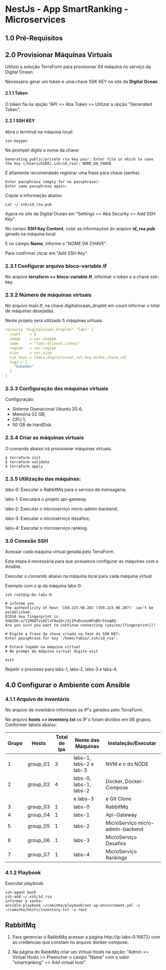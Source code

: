  # NestJs - App SmartRanking - Microservices


## 1.0 Pré-Requisitos


## 2.0 Provisionar Máquinas Virtuais

Utilizei a solução TerraForm para provisionar 04 máquina no serviço da Digital Ocean.

Necessário gerar um token e uma chave SSK KEY no site da **Digital Ocean**.


#### 2.1.1 Token

O token fia na opção "API >> Aba Token >> Utilizar a opção "Generated Token".

#### 2.2.1 SSH KEY

Abra o terminal na máquina local:

```
ssh-keygen
```

No prompet digite o nome da chave:

```
Generating public/private rsa key pair. Enter file in which to save the key (/Users/USER/.ssh/id_rsa): NOME_DA_CHAVE
```

É altamente recomendado registrar uma frase para chave (senha).

```
Enter passphrase (empty for no passphrase):
Enter same passphrase again:
```

Copiar a informação abaixo:

```
cat ~/.ssh/id_rsa.pub
```

Agora no site da Digital Ocean em "Settings >> Aba Security >> Add SSH Key".

No campo **SSH Key Content**, colar as informações do arquivo **id_rsa.pub** gerado na máquina local.

E no campo **Name**, informe o "NOME DA CHAVE".

Para confirmar clicar em "Add SSH Key".


### 2.3.1 Configurar arquivo bloco-variable.tf

No arquivo **terraform >> bloco-variable.tf**, informar o token e a chave ssh-key.

### 2.3.2 Número de máquinas virtuais

No arquivo main.tf, na chave digitialocean_droplet em count informar o total de máquinas desejadas.

Neste projeto será utilizado 5 máquinas virtuais.

``` yaml
resource "digitalocean_droplet" "labs" {
  count    = 5
  image    = var.imagem
  name     = "labs-${count.index}"
  region   = var.regiao
  size     = var.size
  ssh_keys = [data.digitalocean_ssh_key.minha_chave.id]
  tags = [
    "kubedev"
  ]
}
```

### 2.3.3 Configuração das máquinas virtuais

Configuração:

- Sistema Operacional Ubuntu 20.4;
- Memória 02 GB;
- CPU 1;
- 50 GB de HardDisk.


### 2.3.4 Criar as máquinas virtuais

O comando abaixo irá provisionar máquinas virtuais.

```
$ terraform init
$ terraform validate
$ terraform apply
```

### 2.3.5 Utilização das máquinas:

labs-0: Executar o RabbitMq para o serviço de mensageria;

labs-1: Executará o projeto api-gateway.

labs-2: Executar o microserviço micro-admin-backend;

labs-3: Executar o microserviço desafios;

labs-4: Executar o microserviço ranking.


### 3.0 Conexão SSH

Acessar cada máquina virtual gerada pelo TerraForm.

Esta etapa é necessária para que possamos configurar as máquinas com o Ansible.

Executar o comando abaixo na máquina local para cada máquina virtual

Exemplo com o ip da máquina labs-0:

```
ssh root@ip-Do-labs-0

# informe yes
The authenticity of host '159.223.98.207 (159.223.98.207)' can't be established.
ECDSA key fingerprint is SHA256:a/I1Mb0Tvs9ZlvF4w1Or/XjIPvDxsmzWFoBbr5toq0Q.
Are you sure you want to continue connecting (yes/no/[fingerprint])?

# Digite a frase da chave criada na fase do SSH KEY:
Enter passphrase for key '/home/fabio/.ssh/id_rsa':

# Estará logado na máquina virtual
# No prompt da máquina virtual digite exit

exit
```
Repetir o processo para labs-1, labs-2, labs-3 e labs-4.


## 4.0 Configurar o Ambiente com Ansible

### 4.1.1 Arquivo de inventário

No arquivo de inventário informaos os IP's gerados pelo TerraForm.

No arquivo **hosts >> inventory.txt** os IP´s foram dividios em 06 grupos. Conformer tabela abaixo:


| Grupo | Hosts     | Total de Ips | Nome das Máquinas      | Instalação/Executar              | 
|-------|-----------|--------------|------------------------|----------------------------------|
|   1   | group_01  |      3       | labs-1, labs-2 e lab-3 | NVM e o do NODE                  |  
|   2   | group_02  |      4       | labs-0, labs-1, labs-2 | Docker, Docker-Compose           |
|       |           |              | e labs-3               | e Git Clone                      |
|   3   | group_03  |      1       | labs-0                 | RabbitMq                         |  
|   4   | group_04  |      1       | labs-1                 | Api-Gateway                      |  
|   5   | group_05  |      1       | labs-2                 | MicroServiço micro-admin-backend |
|   6   | group_06  |      1       | labs-3                 | MicroServiço Desafios            |  
|   7   | group_07  |      1       | labs-4                 | MicroServiço Rankings            |  


### 4.1.2 Playbook

Executar playbook:

```
ssh-agent bash
ssh-add ~/.ssh/id_rsa
informar a senha:
ansible-playbook ~/caminho/playbook/set-up-envinroment.yml -i ~/caminho/hosts/inventory.txt -u root
```



## RabbitMq

1. Para gerenciar o RabbitMq acessar a página http://ip-labs-0:15672/ com as credencias que constam no arquivo docker-compose.

2. Na página do RabbiMq criar um Virtual Hosts na opção:
 "Admin >> Virtual Hosts >> Preencher o campo "Name" com o valor "smartranking" >> Add virtual host".


